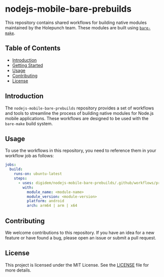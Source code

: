 # nodejs-mobile-bare-prebuilds

This repository contains shared workflows for building native modules maintained by the Holepunch team. These modules are built using [`bare-make`](https://github.com/holepunchto/bare-make).

## Table of Contents

- [Introduction](#introduction)
- [Getting Started](#getting-started)
- [Usage](#usage)
- [Contributing](#contributing)
- [License](#license)

## Introduction

The `nodejs-mobile-bare-prebuilds` repository provides a set of workflows and tools to streamline the process of building native modules for Node.js mobile applications. These workflows are designed to be used with the `bare-make` build system.

## Usage

To use the workflows in this repository, you need to reference them in your workflow job as follows:

```yaml
jobs:
  build:
    runs-on: ubuntu-latest
    steps:
      - uses: digidem/nodejs-mobile-bare-prebuilds/.github/workflows/prebuild.yml
        with:
          module_name: <module-name>
          module_version: <module-version>
          platform: android
          arch: arm64 | arm | x64
```

## Contributing

We welcome contributions to this repository. If you have an idea for a new feature or have found a bug, please open an issue or submit a pull request.

## License

This project is licensed under the MIT License. See the [LICENSE](LICENSE) file for more details.

